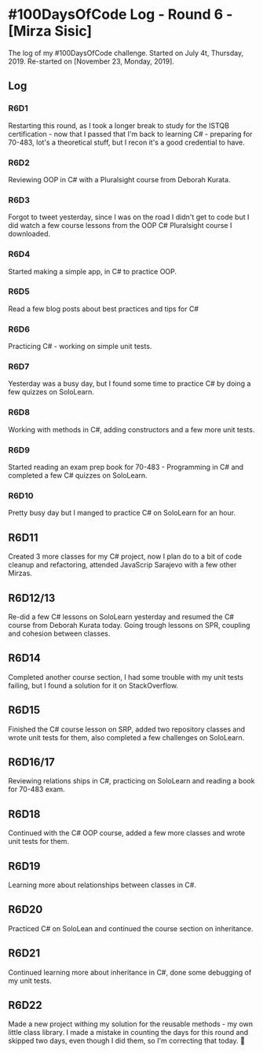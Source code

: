 # #100DaysOfCode Log - Round 6 - [Mirza Sisic]

The log of my #100DaysOfCode challenge. Started on July 4t, Thursday, 2019. Re-started on [November 23, Monday, 2019].

## Log

###  R6D1
Restarting this round, as I took a longer break to study for the ISTQB certification - now that I passed that I'm back to learning C# - preparing for 70-483, lot's a theoretical stuff, but I recon it's a good credential to have.

###  R6D2
Reviewing OOP in C# with a Pluralsight course from Deborah Kurata.

###  R6D3
Forgot to tweet yesterday, since I was on the road I didn't get to code but I did watch a few course lessons from the OOP C# Pluralsight course I downloaded.

###  R6D4
Started making a simple app, in C# to practice OOP.

###  R6D5
Read a few blog posts about best practices and tips for C#

###  R6D6
Practicing C# - working on simple unit tests.

###  R6D7
Yesterday was a busy day, but I found some time to practice C# by doing a few quizzes on SoloLearn.

###  R6D8
Working with methods in C#, adding constructors and a few more unit tests.

###  R6D9
Started reading an exam prep book for 70-483 - Programming in C# and completed a few C# quizzes on SoloLearn.

###  R6D10
Pretty busy day but I manged to practice C# on SoloLearn for an hour.

## R6D11
Created 3 more classes for my C# project, now I plan do to a bit of code cleanup and refactoring, attended 
JavaScrip Sarajevo with a few other Mirzas.

## R6D12/13
Re-did a few C# lessons on SoloLearn yesterday and resumed the C# course from Deborah Kurata today. Going trough lessons on SPR, coupling and cohesion between classes.

## R6D14
Completed another course section, I had some trouble with my unit tests failing, but I found a solution for it on StackOverflow.

## R6D15
Finished the C# course lesson on SRP, added two repository classes and wrote unit tests for them, also completed a few challenges on SoloLearn.

## R6D16/17
Reviewing relations ships in C#, practicing on SoloLearn and reading a book for 70-483 exam.

## R6D18
Continued with the C# OOP course, added a few more classes and wrote unit tests for them.

## R6D19
Learning more about relationships between classes in C#.

## R6D20
Practiced C# on SoloLean and continued the course section on inheritance.

## R6D21
Continued learning more about inheritance in C#, done some debugging of my unit tests.

## R6D22
Made a new project withing my solution for the reusable methods - my own little class library. I made a mistake in counting the days for this round and skipped two days, even though I did them, so I'm correcting that today. 🤪